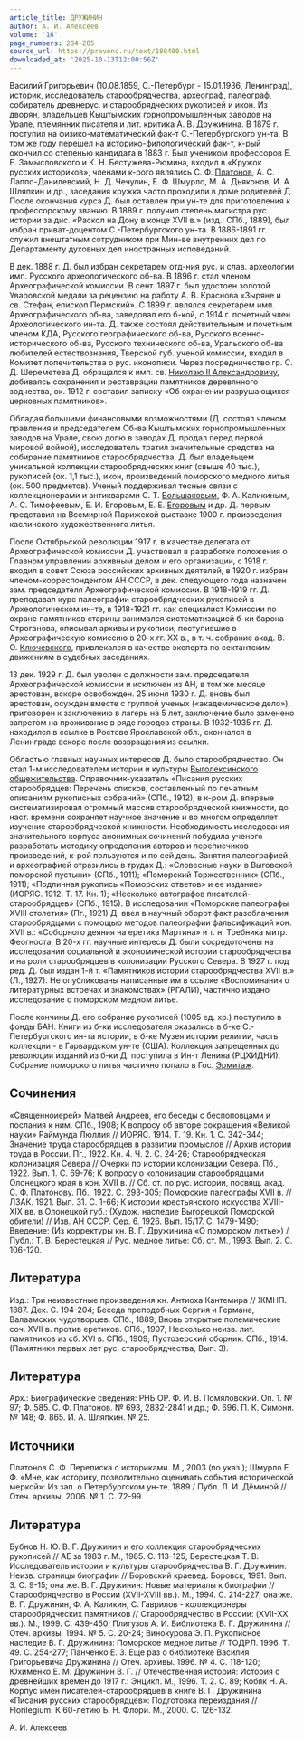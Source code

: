 ```yaml
---
article_title: ДРУЖИНИН
author: А. И. Алексеев
volume: '16'
page_numbers: 284-285
source_url: https://pravenc.ru/text/180490.html
downloaded_at: '2025-10-13T12:00:56Z'
---
```


Василий Григорьевич (10.08.1859, С.-Петербург - 15.01.1936, Ленинград), историк, исследователь старообрядчества, археограф, палеограф, собиратель древнерус. и старообрядческих рукописей и икон. Из дворян, владельцев Кыштымских горнопромышленных заводов на Урале, племянник писателя и лит. критика А. В. Дружинина. В 1879 г. поступил на физико-математический фак-т С.-Петербургского ун-та. В том же году перешел на историко-филологический фак-т, к-рый окончил со степенью кандидата в 1883 г. Был учеником профессоров Е. Е. Замысловского и К. Н. Бестужева-Рюмина, входил в «Кружок русских историков», членами к-рого являлись С. Ф. [Платонов](https://pravenc.ru/text/Платонов.html), А. С. Лаппо-Данилевский, Н. Д. Чечулин, Е. Ф. Шмурло, М. А. Дьяконов, И. А. Шляпкин и др., заседания кружка часто проходили в доме родителей Д. После окончания курса Д. был оставлен при ун-те для приготовления к профессорскому званию. В 1889 г. получил степень магистра рус. истории за дис. «Раскол на Дону в конце XVII в.» (изд.: СПб., 1889), был избран приват-доцентом С.-Петербургского ун-та. В 1886-1891 гг. служил внештатным сотрудником при Мин-ве внутренних дел по Департаменту духовных дел иностранных исповеданий.

В дек. 1888 г. Д. был избран секретарем отд-ния рус. и слав. археологии имп. Русского археологического об-ва. В 1896 г. стал членом Археографической комиссии. В сент. 1897 г. был удостоен золотой Уваровской медали за рецензию на работу А. В. Краснова «Зыряне и св. Стефан, епископ Пермский». С 1899 г. являлся секретарем имп. Археографического об-ва, заведовал его б-кой, с 1914 г. почетный член Археологического ин-та. Д. также состоял действительным и почетным членом КДА, Русского географического об-ва, Русского военно-исторического об-ва, Русского технического об-ва, Уральского об-ва любителей естествознания, Тверской губ. ученой комиссии, входил в Комитет попечительства о рус. иконописи. Через посредничество гр. С. Д. Шереметева Д. обращался к имп. св. [Николаю II Александровичу](<https://pravenc.ru/text/Николаю II Александровичу.html>), добиваясь сохранения и реставрации памятников деревянного зодчества, ок. 1912 г. составил записку «Об охранении разрушающихся церковных памятников».

Обладая большими финансовыми возможностями (Д. состоял членом правления и председателем Об-ва Кыштымских горнопромышленных заводов на Урале, свою долю в заводах Д. продал перед первой мировой войной), исследователь тратил значительные средства на собирание памятников старообрядчества. Д. был владельцем уникальной коллекции старообрядческих книг (свыше 40 тыс.), рукописей (ок. 1,1 тыс.), икон, произведений поморского медного литья (ок. 500 предметов). Ученый поддерживал тесные связи с коллекционерами и антикварами С. Т. [Большаковым](https://pravenc.ru/text/Большаковым.html), Ф. А. Каликиным, А. С. Тимофеевым, Е. И. Егоровым, Е. Е. [Егоровым](https://pravenc.ru/text/Егоровым.html) и др. Д. первым представил на Всемирной Парижской выставке 1900 г. произведения каслинского художественного литья.

После Октябрьской революции 1917 г. в качестве делегата от Археографической комиссии Д. участвовал в разработке положения о Главном управлении архивным делом и его организации, с 1918 г. входил в совет Союза российских архивных деятелей, в 1920 г. избран членом-корреспондентом АН СССР, в дек. следующего года назначен зам. председателя Археографической комиссии. В 1918-1919 гг. Д. преподавал курс палеографии старообрядческих рукописей в Археологическом ин-те, в 1918-1921 гг. как специалист Комиссии по охране памятников старины занимался систематизацией б-ки барона Строганова, описывал архивы и рукописи, поступившие в Археографическую комиссию в 20-х гг. XX в., в т. ч. собрание акад. В. О. [Ключевского](https://pravenc.ru/text/Ключевский.html), привлекался в качестве эксперта по сектантским движениям в судебных заседаниях.

13 дек. 1929 г. Д. был уволен с должности зам. председателя Археографической комиссии и исключен из АН, в том же месяце арестован, вскоре освобожден. 25 июня 1930 г. Д. вновь был арестован, осужден вместе с группой ученых («академическое дело»), приговорен к заключению в лагерь на 5 лет, заключение было заменено запретом на проживание в ряде городов страны. В 1932-1935 гг. Д. находился в ссылке в Ростове Ярославской обл., скончался в Ленинграде вскоре после возвращения из ссылки.

Областью главных научных интересов Д. было старообрядчество. Он стал 1-м исследователем истории и культуры [Выголексинского общежительства](<https://pravenc.ru/text/Выголексинское общежительство.html>). Справочник-указатель «Писания русских старообрядцев: Перечень списков, составленный по печатным описаниям рукописных собраний» (СПб., 1912), в к-ром Д. впервые систематизировал огромный массив старообрядческой книжности, до наст. времени сохраняет научное значение и во многом определяет изучение старообрядческой книжности. Необходимость исследования значительного корпуса анонимных сочинений побудила ученого разработать методику определения авторов и переписчиков произведений, к-рой пользуются и по сей день. Занятия палеографией и археографией отразились в трудах Д.: «Словесные науки в Выговской поморской пустыни» (СПб., 1911); «Поморский Торжественник» (СПб., 1911); «Подлинная рукопись «Поморских ответов» и ее издание» (ИОРЯС. 1912. Т. 17. Кн. 1); «Несколько автографов писателей-старообрядцев» (СПб., 1915). В исследовании «Поморские палеографы XVIII столетия» (Пг., 1921) Д. ввел в научный оборот факт разоблачения старообрядцами с помощью методов палеографии фальсификаций кон. XVII в.: «Соборного деяния на еретика Мартина» и т. н. Требника митр. Феогноста. В 20-х гг. научные интересы Д. были сосредоточены на исследовании социальной и экономической истории старообрядчества и на роли старообрядцев в колонизации Русского Севера. В 1927 г. под ред. Д. был издан 1-й т. «Памятников истории старообрядчества XVII в.» (Л., 1927). Не опубликованы написанные им в ссылке «Воспоминания о литературных встречах и знакомствах» (РГАЛИ), частично издано исследование о поморском медном литье.

После кончины Д. его собрание рукописей (1005 ед. хр.) поступило в фонды БАН. Книги из б-ки исследователя оказались в б-ке С.-Петербургского ин-та истории, в б-ке Музея истории религии, часть коллекции - в Гарвардском ун-те (США). Коллекция запрещенных до революции изданий из б-ки Д. поступила в Ин-т Ленина (РЦХИДНИ). Собрание поморского литья частично попало в Гос. [Эрмитаж](https://pravenc.ru/text/Эрмитаж.html).

## Сочинения

«Священноиерей» Матвей Андреев, его беседы с беспоповцами и послания к ним. СПб., 1908; К вопросу об авторе сокращения «Великой науки» Раймунда Люллия // ИОРЯС. 1914. Т. 19. Кн. 1. С. 342-344; Значение труда старообрядцев в развитии промыслов // Архив истории труда в России. Пг., 1922. Кн. 4. Ч. 2. С. 24-26; Старообрядческая колонизация Севера // Очерки по истории колонизации Севера. Пб., 1922. Вып. 1. С. 69-76; К вопросу о колонизации старообрядцами Олонецкого края в кон. XVII в. // Сб. ст. по рус. истории, посвящ. акад. С. Ф. Платонову. Пб., 1922. С. 293-305; Поморские палеографы XVII в. // ЛЗАК. 1921. Вып. 31. С. 1-66; К истории крестьянского искусства XVIII-XIX вв. в Олонецкой губ.: (Худож. наследие Выгорецкой Поморской обители) // Изв. АН СССР. Сер. 6. 1926. Вып. 15/17. С. 1479-1490; Введение: (Из корректуры кн. В. Г. Дружинина «О поморском литье») / Публ.: Т. В. Берестецкая // Рус. медное литье: Сб. ст. М., 1993. Вып. 2. С. 106-120.

## Литература

Изд.: Три неизвестные произведения кн. Антиоха Кантемира // ЖМНП. 1887. Дек. С. 194-204; Беседа преподобных Сергия и Германа, Валаамских чудотворцев. СПб., 1889; Вновь открытые полемические соч. XVII в. против еретиков. СПб., 1907; Несколько неизв. лит. памятников из сб. XVI в. СПб., 1909; Пустозерский сборник. СПб., 1914. (Памятники первых лет рус. старообрядчества; Вып. 3).

## Литература

Арх.: Биографические сведения: РНБ ОР. Ф. И. В. Помяловский. Оп. 1. № 97; Ф. 585. С. Ф. Платонов. № 693, 2832-2841 и др.; Ф. 696. П. К. Симони. № 148; Ф. 865. И. А. Шляпкин. № 25.

## Источники

Платонов С. Ф. Переписка с историками. М., 2003 (по указ.); Шмурло Е. Ф. «Мне, как историку, позволительно оценивать события исторической меркой»: Из зап. о Петербургском ун-те. 1889 / Публ. Л. И. Дёминой // Отеч. архивы. 2006. № 1. С. 72-99.

## Литература

Бубнов Н. Ю. В. Г. Дружинин и его коллекция старообрядческих рукописей // АЕ за 1983 г. М., 1985. С. 113-125; Берестецкая Т. В. Исследователь истории и культуры старообрядчества В. Г. Дружинин: Неизв. страницы биографии // Боровский краевед. Боровск, 1991. Вып. 3. С. 9-15; она же. В. Г. Дружинин: Новые материалы к биографии // Старообрядчество в России (XVII-XVIII вв.). М., 1994. С. 214-227; она же. В. Г. Дружинин, Ф. А. Каликин, С. Гаврилов - коллекционеры старообрядческих памятников // Старообрядчество в России: (XVII-XX вв.). М., 1999. С. 439-450; Плигузов А. И. Библиотека В. Г. Дружинина // Отеч. архивы. 1994. № 5. С. 20-24; Винокурова Э. П. Рукописное наследие В. Г. Дружинина: Поморское медное литье // ТОДРЛ. 1996. Т. 49. С. 254-277; Панченко Е. З. Еще раз о библиотеке Василия Григорьевича Дружинина // Отеч. архивы. 1996. № 4. С. 118-120; Юхименко Е. М. Дружинин В. Г. // Отечественная история: История с древнейших времен до 1917 г.: Энцикл. М., 1996. Т. 2. С. 89; Кобяк Н. А. Корпус имен писателей-старообрядцев в книге В. Г. Дружинина «Писания русских старообрядцев»: Подготовка переиздания // Florilegium: К 60-летию Б. Н. Флори. М., 2000. С. 126-132.

А. И. Алексеев
